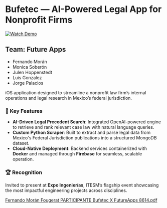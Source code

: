 # Bufetec  — AI-Powered Legal App for Nonprofit Firms

[![Watch Demo](https://img.youtube.com/vi/jEWnyEW0p-0/hqdefault.jpg)](https://www.youtube.com/watch?v=jEWnyEW0p-0)


## Team: Future Apps
- Fernando Morán 
- Monica Soberón 
- Julen Hoppenstedt
- Luis Gonzalez
- Jorge Palacios


iOS application designed to streamline a nonprofit law firm’s internal operations and legal research in Mexico’s federal jurisdiction.

### 🧠 Key Features
- **AI-Driven Legal Precedent Search**: Integrated OpenAI-powered engine to retrieve and rank relevant case law with natural language queries.
- **Custom Python Scraper**: Built to extract and parse legal data from Mexico's Federal Jurisdiction publications into a structured MongoDB dataset.
- **Cloud-Native Deployment**: Backend services containerized with **Docker** and managed through **Firebase** for seamless, scalable operation.

### 🏆 Recognition

Invited to present at **Expo Ingenierías**, ITESM’s flagship event showcasing the most impactful engineering projects across disciplines.

[Fernando Morán Fougerat PARTICIPANTE Bufetec  X FutureApps 8614.pdf](https://github.com/user-attachments/files/20829624/Fernando.Moran.Fougerat.PARTICIPANTE.Bufetec.X.FutureApps.8614.pdf)

